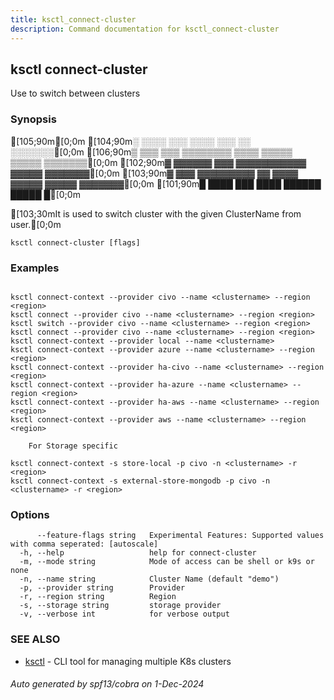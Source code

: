 ```yaml
---
title: ksctl_connect-cluster
description: Command documentation for ksctl_connect-cluster
---
```


## ksctl connect-cluster

Use to switch between clusters

### Synopsis

[105;90m[0;0m
[104;90m░  ░░░░  ░░░      ░░░░      ░░░        ░░  ░░░░░░░[0;0m
[106;90m▒  ▒▒▒  ▒▒▒  ▒▒▒▒▒▒▒▒  ▒▒▒▒  ▒▒▒▒▒  ▒▒▒▒▒  ▒▒▒▒▒▒▒[0;0m
[102;90m▓     ▓▓▓▓▓▓      ▓▓▓  ▓▓▓▓▓▓▓▓▓▓▓  ▓▓▓▓▓  ▓▓▓▓▓▓▓[0;0m
[103;90m▓  ▓▓▓  ▓▓▓▓▓▓▓▓▓  ▓▓  ▓▓▓▓  ▓▓▓▓▓  ▓▓▓▓▓  ▓▓▓▓▓▓▓[0;0m
[101;90m█  ████  ███      ████      ██████  █████        █[0;0m

[103;30mIt is used to switch cluster with the given ClusterName from user.[0;0m

```
ksctl connect-cluster [flags]
```

### Examples

```

ksctl connect-context --provider civo --name <clustername> --region <region>
ksctl connect --provider civo --name <clustername> --region <region>
ksctl switch --provider civo --name <clustername> --region <region>
ksctl connect --provider civo --name <clustername> --region <region>
ksctl connect-context --provider local --name <clustername>
ksctl connect-context --provider azure --name <clustername> --region <region>
ksctl connect-context --provider ha-civo --name <clustername> --region <region>
ksctl connect-context --provider ha-azure --name <clustername> --region <region>
ksctl connect-context --provider ha-aws --name <clustername> --region <region>
ksctl connect-context --provider aws --name <clustername> --region <region>

	For Storage specific

ksctl connect-context -s store-local -p civo -n <clustername> -r <region>
ksctl connect-context -s external-store-mongodb -p civo -n <clustername> -r <region>

```

### Options

```
      --feature-flags string   Experimental Features: Supported values with comma seperated: [autoscale]
  -h, --help                   help for connect-cluster
  -m, --mode string            Mode of access can be shell or k9s or none
  -n, --name string            Cluster Name (default "demo")
  -p, --provider string        Provider
  -r, --region string          Region
  -s, --storage string         storage provider
  -v, --verbose int            for verbose output
```

### SEE ALSO

* [ksctl](ksctl.md)	 - CLI tool for managing multiple K8s clusters

###### Auto generated by spf13/cobra on 1-Dec-2024
